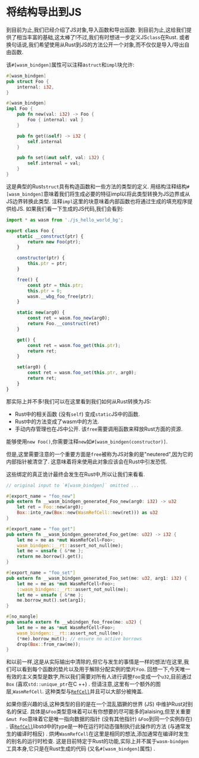 
# 将结构导出到JS

到目前为止,我们已经介绍了JS对象,导入函数和导出函数. 到目前为止,这给我们提供了相当丰富的基础,这太棒了!不过,我们有时想进一步定义JS`class`在Rust. 或者换句话说,我们希望使用从Rust到JS的方法公开一个对象,而不仅仅是导入/导出自由函数. 

该`#[wasm_bindgen]`属性可以注释a`struct`和`impl`块允许: 

```rust
#[wasm_bindgen]
pub struct Foo {
    internal: i32,
}

#[wasm_bindgen]
impl Foo {
    pub fn new(val: i32) -> Foo {
        Foo { internal: val }
    }

    pub fn get(&self) -> i32 {
        self.internal
    }

    pub fn set(&mut self, val: i32) {
        self.internal = val;
    }
}
```

这是典型的Rust`struct`具有构造函数和一些方法的类型的定义. 用结构注释结构`#[wasm_bindgen]`意味着我们将生成必要的特征impl以将此类型转换为JS边界或从JS边界转换此类型. 注释`impl`这里的块意味着内部函数也将通过生成的填充程序提供给JS. 如果我们看一下生成的JS代码,我们会看到: 

```js
import * as wasm from './js_hello_world_bg';

export class Foo {
    static __construct(ptr) {
        return new Foo(ptr);
    }

    constructor(ptr) {
        this.ptr = ptr;
    }

    free() {
        const ptr = this.ptr;
        this.ptr = 0;
        wasm.__wbg_foo_free(ptr);
    }

    static new(arg0) {
        const ret = wasm.foo_new(arg0);
        return Foo.__construct(ret)
    }

    get() {
        const ret = wasm.foo_get(this.ptr);
        return ret;
    }

    set(arg0) {
        const ret = wasm.foo_set(this.ptr, arg0);
        return ret;
    }
}
```

那实际上并不多!我们可以在这里看到我们如何从Rust转换为JS: 

-   Rust中的相关函数 (没有`self`)  变成`static`JS中的函数. 
-   Rust中的方法变成了wasm中的方法. 
-   手动内存管理也在JS中公开. 该`free`需要调用函数来释放Rust方面的资源. 

能够使用`new Foo()`,你需要注释`new`如`#[wasm_bindgen(constructor)]`. 

但是,这里需要注意的一个重要方面是`free`被称为JS对象的是"neutered",因为它的内部指针被清空了. 这意味着将来使用此对象应该会在Rust中引发恐慌. 

这些绑定的真正诡计最终会发生在Rust中,所以让我们来看看. 

```rust
// original input to `#[wasm_bindgen]` omitted ...

#[export_name = "foo_new"]
pub extern fn __wasm_bindgen_generated_Foo_new(arg0: i32) -> u32
    let ret = Foo::new(arg0);
    Box::into_raw(Box::new(WasmRefCell::new(ret))) as u32
}

#[export_name = "foo_get"]
pub extern fn __wasm_bindgen_generated_Foo_get(me: u32) -> i32 {
    let me = me as *mut WasmRefCell<Foo>;
    wasm_bindgen::__rt::assert_not_null(me);
    let me = unsafe { &*me };
    return me.borrow().get();
}

#[export_name = "foo_set"]
pub extern fn __wasm_bindgen_generated_Foo_set(me: u32, arg1: i32) {
    let me = me as *mut WasmRefCell<Foo>;
    ::wasm_bindgen::__rt::assert_not_null(me);
    let me = unsafe { &*me };
    me.borrow_mut().set(arg1);
}

#[no_mangle]
pub unsafe extern fn __wbindgen_foo_free(me: u32) {
    let me = me as *mut WasmRefCell<Foo>;
    wasm_bindgen::__rt::assert_not_null(me);
    (*me).borrow_mut(); // ensure no active borrows
    drop(Box::from_raw(me));
}
```

和以前一样,这是从实际输出中清除的,但它与发生的事情是一样的想法!在这里,我们可以看到每个函数的垫片以及用于解除分配实例的垫片`Foo`. 回想一下,今天唯一有效的主义类型是数字,所以我们需要对所有人进行调整`Foo`变成一个`u32`,目前通过`Box` (喜欢`std::unique_ptr`在C ++) . 但请注意,这里有一个额外的图层,`WasmRefCell`. 这种类型与[`RefCell`]并且可以大部分被掩盖. 

如果你感兴趣的话,这种类型的目的是在一个混乱猖獗的世界 (JS) 中维护Rust对别名的保证. 具体是`&Foo`类型意味着可以有你想要的尽可能多的alaising,但至关重要`&mut Foo`意味着它是唯一指向数据的指针 (没有其他指针) `&Foo`到同一个实例存在) . 该[`RefCell`]libstd中的type是一种在运行时动态强制执行此操作的方法 (与通常发生的编译时相反) . 烘烤`WasmRefCell`在这里是相同的想法,添加通常在编译时发生的别名的运行时检查. 这是目前特定于Rust的功能,实际上并不属于`wasm-bindgen`工具本身,它只是在Rust生成的代码 (又名`#[wasm_bindgen]`属性) . 

[`refcell`]: https://doc.rust-lang.org/std/cell/struct.RefCell.html
